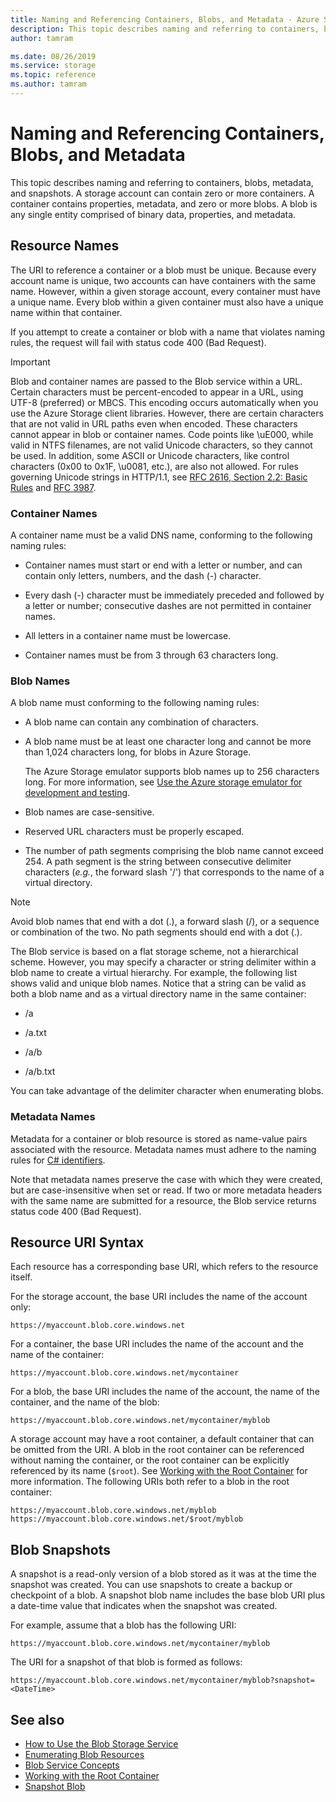 ```yaml
---
title: Naming and Referencing Containers, Blobs, and Metadata - Azure Storage
description: This topic describes naming and referring to containers, blobs, metadata, and snapshots. A storage account can contain zero or more containers. A container contains properties, metadata, and zero or more blobs. A blob is any single entity comprised of binary data, properties, and metadata.
author: tamram

ms.date: 08/26/2019
ms.service: storage
ms.topic: reference
ms.author: tamram
---
```


# Naming and Referencing Containers, Blobs, and Metadata

This topic describes naming and referring to containers, blobs, metadata, and snapshots. A storage account can contain zero or more containers. A container contains properties, metadata, and zero or more blobs. A blob is any single entity comprised of binary data, properties, and metadata.  
  
## Resource Names  

The URI to reference a container or a blob must be unique. Because every account name is unique, two accounts can have containers with the same name. However, within a given storage account, every container must have a unique name. Every blob within a given container must also have a unique name within that container.  
  
If you attempt to create a container or blob with a name that violates naming rules, the request will fail with status code 400 (Bad Request).  
  
> [!IMPORTANT]
> Blob and container names are passed to the Blob service within a URL. Certain characters must be percent-encoded to appear in a URL, using UTF-8 (preferred) or MBCS. This encoding occurs automatically when you use the Azure Storage client libraries. However, there are certain characters that are not valid in URL paths even when encoded. These characters cannot appear in blob or container names. Code points like \uE000, while valid in NTFS filenames, are not valid Unicode characters, so they cannot be used.  In addition, some ASCII or Unicode characters, like control characters (0x00 to 0x1F, \u0081, etc.), are also not allowed. For rules governing Unicode strings in HTTP/1.1, see [RFC 2616, Section 2.2: Basic Rules](http://www.ietf.org/rfc/rfc2616.txt) and   [RFC 3987](http://www.ietf.org/rfc/rfc3987.txt).
  
### Container Names  

A container name must be a valid DNS name, conforming to the following naming rules:  
  
- Container names must start or end with a letter or number, and can contain only letters, numbers, and the dash (-) character.  
  
- Every dash (-) character must be immediately preceded and followed by a letter or number; consecutive dashes are not permitted in container names.  
  
- All letters in a container name must be lowercase.  
  
- Container names must be from 3 through 63 characters long.  
  
### Blob Names  

A blob name must conforming to the following naming rules:  
  
- A blob name can contain any combination of characters.  
  
- A blob name must be at least one character long and cannot be more than 1,024 characters long, for blobs in Azure Storage. 

  The Azure Storage emulator supports blob names up to 256 characters long. For more information, see [Use the Azure storage emulator for development and testing](/azure/storage/common/storage-use-emulator).

- Blob names are case-sensitive.  
  
- Reserved URL characters must be properly escaped.  
  
- The number of path segments comprising the blob name cannot exceed 254. A path segment is the string between consecutive delimiter characters (*e.g.*, the forward slash '/') that corresponds to the name of a virtual directory.  
  
> [!NOTE]
> Avoid blob names that end with a dot (.), a forward slash (/), or a sequence or combination of the two. No path segments should end with a dot (.).
  
The Blob service is based on a flat storage scheme, not a hierarchical scheme. However, you may specify a character or string delimiter within a blob name to create a virtual hierarchy. For example, the following list shows valid and unique blob names. Notice that a string can be valid as both a blob name and as a virtual directory name in the same container:  
  
- /a  
  
- /a.txt  
  
- /a/b  
  
- /a/b.txt  
  
You can take advantage of the delimiter character when enumerating blobs.  
  
### Metadata Names  

Metadata for a container or blob resource is stored as name-value pairs associated with the resource. Metadata names must adhere to the naming rules for [C# identifiers](/dotnet/csharp/language-reference).  
  
Note that metadata names preserve the case with which they were created, but are case-insensitive when set or read. If two or more metadata headers with the same name are submitted for a resource, the Blob service returns status code 400 (Bad Request).  
  
## Resource URI Syntax  

Each resource has a corresponding base URI, which refers to the resource itself.  
  
For the storage account, the base URI includes the name of the account only:  
  
`https://myaccount.blob.core.windows.net`

For a container, the base URI includes the name of the account and the name of the container:  
  
`https://myaccount.blob.core.windows.net/mycontainer`  
  
For a blob, the base URI includes the name of the account, the name of the container, and the name of the blob:  
  
`https://myaccount.blob.core.windows.net/mycontainer/myblob`  
  
A storage account may have a root container, a default container that can be omitted from the URI. A blob in the root container can be referenced without naming the container, or the root container can be explicitly referenced by its name (`$root`). See [Working with the Root Container](Working-with-the-Root-Container.md) for more information. The following URIs both refer to a blob in the root container:  
  
```  
https://myaccount.blob.core.windows.net/myblob  
https://myaccount.blob.core.windows.net/$root/myblob  
```  
  
## Blob Snapshots  

A snapshot is a read-only version of a blob stored as it was at the time the snapshot was created. You can use snapshots to create a backup or checkpoint of a blob. A snapshot blob name includes the base blob URI plus a date-time value that indicates when the snapshot was created.  
  
For example, assume that a blob has the following URI:  
  
`https://myaccount.blob.core.windows.net/mycontainer/myblob`  
  
The URI for a snapshot of that blob is formed as follows:  
  
`https://myaccount.blob.core.windows.net/mycontainer/myblob?snapshot=<DateTime>`  
  
## See also  

- [How to Use the Blob Storage Service](/azure/storage/blobs/storage-quickstart-blobs-dotnet)   
- [Enumerating Blob Resources](Enumerating-Blob-Resources.md)   
- [Blob Service Concepts](Blob-Service-Concepts.md)   
- [Working with the Root Container](Working-with-the-Root-Container.md)   
- [Snapshot Blob](Snapshot-Blob.md)
